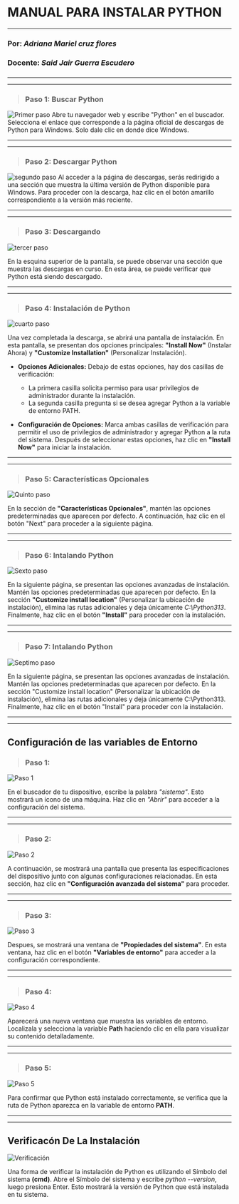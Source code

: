 <!-- HOLA -->

#      MANUAL PARA INSTALAR PYTHON 
--- 
### Por: *Adriana Mariel cruz flores*
### Docente: *Said Jair Guerra Escudero*
### 

___
--- 
> ### **Paso 1: Buscar Python**

![Primer paso ](vscode1.png "Primer Paso")
Abre tu navegador web y escribe "Python" en el buscador. Selecciona el enlace que corresponde a la página oficial de 
descargas de Python para Windows. Solo dale clic en donde dice Windows.
___
---
> ### **Paso 2: Descargar Python**

![segundo paso ](vscode2.png "segundo Paso")
Al acceder a la página de descargas, serás redirigido a una sección que 
muestra la última versión de Python disponible para 
Windows. Para proceder con la descarga, haz clic en el botón 
amarillo correspondiente a la versión más reciente.
___
---
> ### **Paso 3: Descargando**
![tercer paso ](vscode3.png "tercer Paso")

En la esquina superior de la pantalla, se puede observar una 
sección que muestra las descargas en curso. En esta área, se 
puede verificar que Python está siendo descargado.
___
---
> ### **Paso 4: Instalación de Python**

![cuarto paso](vscodenew4.png "Cuarto paso")

 Una vez completada la descarga, se abrirá 
una pantalla de instalación. En esta pantalla, se presentan dos opciones 
principales: **"Install Now"** (Instalar Ahora) y **"Customize Installation"**
(Personalizar Instalación).

* **Opciones Adicionales:** Debajo de estas opciones, hay dos casillas de 
verificación:
  + La primera casilla solicita permiso para usar privilegios de 
administrador durante la instalación.
  + La segunda casilla pregunta si se desea agregar Python a la variable 
de entorno PATH.

* **Configuración de Opciones:** Marca ambas casillas de verificación para 
permitir el uso de privilegios de administrador y agregar Python a la ruta del 
sistema.
Después de seleccionar estas opciones, haz clic en **"Install Now"** para 
iniciar la instalación.
___
---
> ### **Paso 5: Características Opcionales**
![Quinto paso ](vscodenew5.png.jpg "quinto Paso")

En la sección de **"Características Opcionales"**, mantén las opciones 
predeterminadas que aparecen por defecto. A continuación, haz clic en el 
botón "Next" para proceder a la siguiente página.
___
---

> ### **Paso 6: Intalando Python**
![Sexto paso ](vscode66.png "Sexto Paso")

En la siguiente página, se presentan las opciones avanzadas 
de instalación. Mantén las opciones predeterminadas que 
aparecen por defecto. En la sección **"Customize install location"**
(Personalizar la ubicación de instalación), elimina las rutas 
adicionales y deja únicamente *C:\Python313*. Finalmente, haz clic 
en el botón **"Install"** para proceder con la instalación.
___
---

> ### **Paso 7: Intalando Python**
![Septimo paso ](vscode77.png "Septimo Paso")

En la siguiente página, se presentan las opciones avanzadas 
de instalación. Mantén las opciones predeterminadas que 
aparecen por defecto. En la sección "Customize install location" 
(Personalizar la ubicación de instalación), elimina las rutas 
adicionales y deja únicamente C:\Python313. Finalmente, haz clic 
en el botón "Install" para proceder con la instalación.
___
---
## Configuración de las variables de Entorno



> ### **Paso 1:**
![Paso 1](vscode8.png "Verificacón De Variables de Entorno")

En el buscador de tu dispositivo, escribe la palabra *"sistema"*. Esto 
mostrará un icono de una máquina. Haz clic en *"Abrir"* para acceder a la 
configuración del sistema.
___
---
> ### **Paso 2:**

![Paso 2](vscode9.png "Verificacón De Variables de Entorno")

A continuación, se mostrará una pantalla que presenta las 
especificaciones del dispositivo junto con algunas configuraciones 
relacionadas. En esta sección, haz clic en **"Configuración 
avanzada del sistema"** para proceder.
___
---

> ### **Paso 3:**

![Paso 3](vscode10.png "Verificacón De Variables de Entorno")

Despues, se mostrará una ventana de **"Propiedades del sistema"**. 
En esta ventana, haz clic en el botón **"Variables de entorno"** para 
acceder a la configuración correspondiente.
___
---

> ### **Paso 4:**

![Paso 4](vscode11.png "Verificacón De Variables de Entorno")

Aparecerá una nueva ventana que muestra las variables de 
entorno. Localizala y selecciona la variable **Path** haciendo clic en 
ella para visualizar su contenido detalladamente.

___
---
> ### **Paso 5:**

![Paso 5](vscode12.png "Verificacón De Variables de Entorno")

Para confirmar que Python está instalado correctamente, se 
verifica que la ruta de Python aparezca en la variable de entorno 
**PATH**.

---
___

## Verificacón De La Instalación
![Verificación](vscode13.png "Verificacón de la instalacón")

Una forma de verificar la instalación de Python es utilizando el Símbolo del sistema **(cmd)**. 
Abre el Símbolo del sistema y escribe *python --version*, luego presiona Enter. Esto mostrará la versión 
de Python que está instalada en tu sistema.
